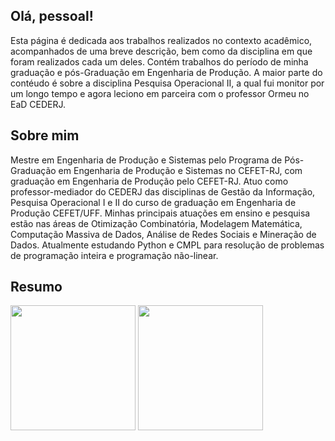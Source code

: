 ## Olá, pessoal!
Esta página é dedicada aos trabalhos realizados no contexto acadêmico, acompanhados de uma breve descrição, bem como da disciplina em que foram realizados cada um deles. Contém trabalhos do período de minha graduação e pós-Graduação em Engenharia de Produção. A maior parte do contéudo é sobre a disciplina Pesquisa Operacional II, a qual fui monitor por um longo tempo e agora leciono em parceira com o professor Ormeu no EaD CEDERJ.

## Sobre mim 
Mestre em Engenharia de Produção e Sistemas pelo Programa de Pós-Graduação em Engenharia de Produção e Sistemas no CEFET-RJ, com graduação em Engenharia de Produção pelo CEFET-RJ. Atuo como professor-mediador do CEDERJ das disciplinas de Gestão da Informação, Pesquisa Operacional I e II do curso de graduação em Engenharia de Produção CEFET/UFF. Minhas principais atuações em ensino e pesquisa estão nas áreas de Otimização Combinatória, Modelagem Matemática, Computação Massiva de Dados, Análise de Redes Sociais e Mineração de Dados.
Atualmente estudando Python e CMPL para resolução de problemas de programação inteira e programação não-linear.

## Resumo
<div>
  <img height="200em" src="https://github-readme-stats.vercel.app/api?username=brenoassis32&show_icons=true&include_all_commits=true&theme=dark&locale=pt-br"/>
  <img height="200em" src="https://github-readme-stats.vercel.app/api/top-langs/?username=brenoassis32&layout=compact&include_all_commits=true&langs_count=10&theme=dark&custom_title=Tecnologias"/>
</div>

  <!--
**brenoassis32/brenoassis32** is a ✨ _special_ ✨ repository because its `README.md` (this file) appears on your GitHub profile.

Here are some ideas to get you started:

- 🔭 I’m currently working on ...
- 🌱 I’m currently learning ...
- 👯 I’m looking to collaborate on ...
- 🤔 I’m looking for help with ...
- 💬 Ask me about ...
- 📫 How to reach me: ...
- 😄 Pronouns: ...
- ⚡ Fun fact: ...
-->
